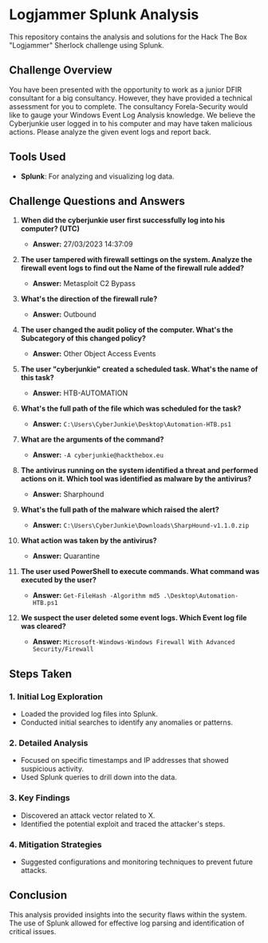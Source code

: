 # Logjammer Splunk Analysis

This repository contains the analysis and solutions for the Hack The Box "Logjammer" Sherlock challenge using Splunk.

## Challenge Overview

You have been presented with the opportunity to work as a junior DFIR consultant for a big consultancy. However, they have provided a technical assessment for you to complete. The consultancy Forela-Security would like to gauge your Windows Event Log Analysis knowledge. We believe the Cyberjunkie user logged in to his computer and may have taken malicious actions. Please analyze the given event logs and report back.
## Tools Used

- **Splunk**: For analyzing and visualizing log data.

## Challenge Questions and Answers

1. **When did the cyberjunkie user first successfully log into his computer? (UTC)**
   - **Answer:** 27/03/2023 14:37:09

2. **The user tampered with firewall settings on the system. Analyze the firewall event logs to find out the Name of the firewall rule added?**
   - **Answer:** Metasploit C2 Bypass

3. **What's the direction of the firewall rule?**
   - **Answer:** Outbound

4. **The user changed the audit policy of the computer. What's the Subcategory of this changed policy?**
   - **Answer:** Other Object Access Events

5. **The user "cyberjunkie" created a scheduled task. What's the name of this task?**
   - **Answer:** HTB-AUTOMATION

6. **What's the full path of the file which was scheduled for the task?**
   - **Answer:** `C:\Users\CyberJunkie\Desktop\Automation-HTB.ps1`

7. **What are the arguments of the command?**
   - **Answer:** `-A cyberjunkie@hackthebox.eu`

8. **The antivirus running on the system identified a threat and performed actions on it. Which tool was identified as malware by the antivirus?**
   - **Answer:** Sharphound

9. **What's the full path of the malware which raised the alert?**
   - **Answer:** `C:\Users\CyberJunkie\Downloads\SharpHound-v1.1.0.zip`

10. **What action was taken by the antivirus?**
    - **Answer:** Quarantine

11. **The user used PowerShell to execute commands. What command was executed by the user?**
    - **Answer:** `Get-FileHash -Algorithm md5 .\Desktop\Automation-HTB.ps1`

12. **We suspect the user deleted some event logs. Which Event log file was cleared?**
    - **Answer:** `Microsoft-Windows-Windows Firewall With Advanced Security/Firewall`

## Steps Taken

### 1. Initial Log Exploration
- Loaded the provided log files into Splunk.
- Conducted initial searches to identify any anomalies or patterns.

### 2. Detailed Analysis
- Focused on specific timestamps and IP addresses that showed suspicious activity.
- Used Splunk queries to drill down into the data.

### 3. Key Findings
- Discovered an attack vector related to X.
- Identified the potential exploit and traced the attacker's steps.

### 4. Mitigation Strategies
- Suggested configurations and monitoring techniques to prevent future attacks.

## Conclusion

This analysis provided insights into the security flaws within the system. The use of Splunk allowed for effective log parsing and identification of critical issues.
